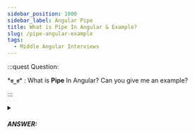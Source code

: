 ```yaml
---
sidebar_position: 1000
sidebar_label: Angular Pipe
title: What is Pipe In Angular & Example?
slug: /pipe-angular-example
tags:
  - Middle Angular Interviews
---
```


:::quest Question:

\***`ಠ_ಠ`**\* : 
What is **Pipe** In Angular? Can you give me an example?

:::

<details>
  <summary><h5>ANSWER:</h5></summary>

  \***`◔̯◔`**\* : 

  **pipe** is used to transform this data to other data before render.

  ### Example

  ```ts {4,5} title="my-pipe.pipe.ts"
  @Component({
    template: `
      <div>
        <div> {{ myData | myPipe:firstArg:secondArg }} </div>
        <div [innerHTML]="myData | myPipe:firstArg:secondArg"></div>
      </div>
    `
  })
  export class MyComponent {
    myData: any = "some data";
  }
  ```

  ```ts {5} title="my-pipe.pipe.ts"
  @Pipe({
    name: 'myPipe'
  })
  export class MyPipe implements PipeTransform {
    transform(data: any, firstArg: string, secondArg: string) {
      if(firstArg && secondArg) {
        // transform data to something
      }
    }

  }
  ```

</details>